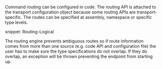 Command routing can be configured in code. The routing API is attached to the transport configuration object because some routing APIs are transport-specific. The routes can be specified at assembly, namespace or specific type levels.

snippet: Routing-Logical

The routing engine prevents ambiguous routes so if route information comes from more than one source (e.g. code API and configuration file) the user has to make sure the type specifications do not overlap. If they do overlap, an exception will be thrown preventing the endpoint from starting up.
